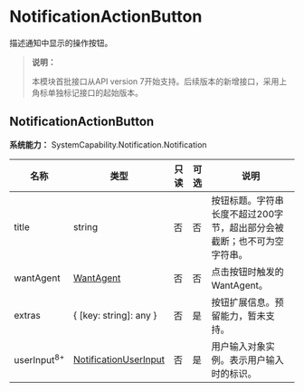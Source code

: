 # NotificationActionButton
<!--Kit: Notification Kit-->
<!--Subsystem: Notification-->
<!--Owner: @michael_woo888-->
<!--Designer: @dongqingran; @wulong158-->
<!--Tester: @wanghong1997-->
<!--Adviser: @fang-jinxu-->

描述通知中显示的操作按钮。

> **说明：**
>
> 本模块首批接口从API version 7开始支持。后续版本的新增接口，采用上角标单独标记接口的起始版本。

## NotificationActionButton

**系统能力：** SystemCapability.Notification.Notification

| 名称      | 类型                                            | 只读 | 可选 | 说明                      |
| --------- | ----------------------------------------------- | --- | ---- | ------------------------- |
| title     | string                                          | 否  | 否  | 按钮标题。字符串长度不超过200字节，超出部分会被截断；也不可为空字符串。                  |
| wantAgent | [WantAgent](../apis-ability-kit/js-apis-app-ability-wantAgent.md)   | 否  | 否  | 点击按钮时触发的WantAgent。 |
| extras    | { [key: string]: any }                          | 否  | 是  | 按钮扩展信息。预留能力，暂未支持。              |
| userInput<sup>8+</sup> | [NotificationUserInput](js-apis-inner-notification-notificationUserInput.md) | 否  | 是  | 用户输入对象实例。表示用户输入时的标识。          |

